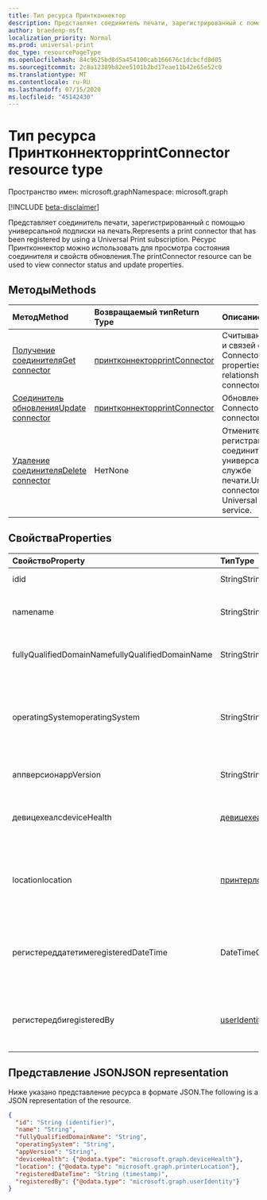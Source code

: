 ```yaml
---
title: Тип ресурса Принтконнектор
description: Представляет соединитель печати, зарегистрированный с помощью универсальной подписки на печать. Ресурс Принтконнектор можно использовать для просмотра состояния соединителя и свойств обновления.
author: braedenp-msft
localization_priority: Normal
ms.prod: universal-print
doc_type: resourcePageType
ms.openlocfilehash: 84c9625bd8d5a454100cab166676c1dcbcfd8d05
ms.sourcegitcommit: 2c8a12389b82ee5101b2bd17eae11b42e65e52c0
ms.translationtype: MT
ms.contentlocale: ru-RU
ms.lasthandoff: 07/15/2020
ms.locfileid: "45142430"
---
```

# <a name="printconnector-resource-type"></a><span data-ttu-id="f2416-104">Тип ресурса Принтконнектор</span><span class="sxs-lookup"><span data-stu-id="f2416-104">printConnector resource type</span></span>

<span data-ttu-id="f2416-105">Пространство имен: microsoft.graph</span><span class="sxs-lookup"><span data-stu-id="f2416-105">Namespace: microsoft.graph</span></span>

[!INCLUDE [beta-disclaimer](../../includes/beta-disclaimer.md)]

<span data-ttu-id="f2416-106">Представляет соединитель печати, зарегистрированный с помощью универсальной подписки на печать.</span><span class="sxs-lookup"><span data-stu-id="f2416-106">Represents a print connector that has been registered by using a Universal Print subscription.</span></span> <span data-ttu-id="f2416-107">Ресурс Принтконнектор можно использовать для просмотра состояния соединителя и свойств обновления.</span><span class="sxs-lookup"><span data-stu-id="f2416-107">The printConnector resource can be used to view connector status and update properties.</span></span>

## <a name="methods"></a><span data-ttu-id="f2416-108">Методы</span><span class="sxs-lookup"><span data-stu-id="f2416-108">Methods</span></span>

| <span data-ttu-id="f2416-109">Метод</span><span class="sxs-lookup"><span data-stu-id="f2416-109">Method</span></span>       | <span data-ttu-id="f2416-110">Возвращаемый тип</span><span class="sxs-lookup"><span data-stu-id="f2416-110">Return Type</span></span> | <span data-ttu-id="f2416-111">Описание</span><span class="sxs-lookup"><span data-stu-id="f2416-111">Description</span></span> |
|:-------------|:------------|:------------|
| [<span data-ttu-id="f2416-112">Получение соединителя</span><span class="sxs-lookup"><span data-stu-id="f2416-112">Get connector</span></span>](../api/printconnector-get.md) | [<span data-ttu-id="f2416-113">принтконнектор</span><span class="sxs-lookup"><span data-stu-id="f2416-113">printConnector</span></span>](printconnector.md) | <span data-ttu-id="f2416-114">Считывание свойств и связей объекта Connector.</span><span class="sxs-lookup"><span data-stu-id="f2416-114">Read the properties and relationships of the connector object.</span></span> |
| [<span data-ttu-id="f2416-115">Соединитель обновления</span><span class="sxs-lookup"><span data-stu-id="f2416-115">Update connector</span></span>](../api/printconnector-update.md) | [<span data-ttu-id="f2416-116">принтконнектор</span><span class="sxs-lookup"><span data-stu-id="f2416-116">printConnector</span></span>](printconnector.md) | <span data-ttu-id="f2416-117">Обновление объекта Connector.</span><span class="sxs-lookup"><span data-stu-id="f2416-117">Update the connector object.</span></span> |
| [<span data-ttu-id="f2416-118">Удаление соединителя</span><span class="sxs-lookup"><span data-stu-id="f2416-118">Delete connector</span></span>](../api/printconnector-delete.md) | <span data-ttu-id="f2416-119">Нет</span><span class="sxs-lookup"><span data-stu-id="f2416-119">None</span></span> | <span data-ttu-id="f2416-120">Отмените регистрацию соединителя в универсальной службе печати.</span><span class="sxs-lookup"><span data-stu-id="f2416-120">Unregister the connector from the Universal Print service.</span></span> |

## <a name="properties"></a><span data-ttu-id="f2416-121">Свойства</span><span class="sxs-lookup"><span data-stu-id="f2416-121">Properties</span></span>
| <span data-ttu-id="f2416-122">Свойство</span><span class="sxs-lookup"><span data-stu-id="f2416-122">Property</span></span>     | <span data-ttu-id="f2416-123">Тип</span><span class="sxs-lookup"><span data-stu-id="f2416-123">Type</span></span>        | <span data-ttu-id="f2416-124">Описание</span><span class="sxs-lookup"><span data-stu-id="f2416-124">Description</span></span> |
|:-------------|:------------|:------------|
|<span data-ttu-id="f2416-125">id</span><span class="sxs-lookup"><span data-stu-id="f2416-125">id</span></span>|<span data-ttu-id="f2416-126">String</span><span class="sxs-lookup"><span data-stu-id="f2416-126">String</span></span>| <span data-ttu-id="f2416-127">Только для чтения.</span><span class="sxs-lookup"><span data-stu-id="f2416-127">Read-only.</span></span>|
|<span data-ttu-id="f2416-128">name</span><span class="sxs-lookup"><span data-stu-id="f2416-128">name</span></span>|<span data-ttu-id="f2416-129">String</span><span class="sxs-lookup"><span data-stu-id="f2416-129">String</span></span>|<span data-ttu-id="f2416-130">Имя соединителя.</span><span class="sxs-lookup"><span data-stu-id="f2416-130">The name of the connector.</span></span>|
|<span data-ttu-id="f2416-131">fullyQualifiedDomainName</span><span class="sxs-lookup"><span data-stu-id="f2416-131">fullyQualifiedDomainName</span></span>|<span data-ttu-id="f2416-132">String</span><span class="sxs-lookup"><span data-stu-id="f2416-132">String</span></span>|<span data-ttu-id="f2416-133">Имя узла для соединителя.</span><span class="sxs-lookup"><span data-stu-id="f2416-133">The connector machine's hostname.</span></span>|
|<span data-ttu-id="f2416-134">operatingSystem</span><span class="sxs-lookup"><span data-stu-id="f2416-134">operatingSystem</span></span>|<span data-ttu-id="f2416-135">String</span><span class="sxs-lookup"><span data-stu-id="f2416-135">String</span></span>|<span data-ttu-id="f2416-136">Версия операционной системы на соединителе компьютера.</span><span class="sxs-lookup"><span data-stu-id="f2416-136">The connector machine's operating system version.</span></span>|
|<span data-ttu-id="f2416-137">аппверсион</span><span class="sxs-lookup"><span data-stu-id="f2416-137">appVersion</span></span>|<span data-ttu-id="f2416-138">String</span><span class="sxs-lookup"><span data-stu-id="f2416-138">String</span></span>|<span data-ttu-id="f2416-139">Версия соединителя.</span><span class="sxs-lookup"><span data-stu-id="f2416-139">The connector's version.</span></span>|
|<span data-ttu-id="f2416-140">девицехеалс</span><span class="sxs-lookup"><span data-stu-id="f2416-140">deviceHealth</span></span>|[<span data-ttu-id="f2416-141">девицехеалс</span><span class="sxs-lookup"><span data-stu-id="f2416-141">deviceHealth</span></span>](devicehealth.md)|<span data-ttu-id="f2416-142">Работоспособность устройства соединителя.</span><span class="sxs-lookup"><span data-stu-id="f2416-142">The connector's device health.</span></span>|
|<span data-ttu-id="f2416-143">location</span><span class="sxs-lookup"><span data-stu-id="f2416-143">location</span></span>|[<span data-ttu-id="f2416-144">принтерлокатион</span><span class="sxs-lookup"><span data-stu-id="f2416-144">printerLocation</span></span>](printerlocation.md)|<span data-ttu-id="f2416-145">Физическое и/или организационное расположение соединителя.</span><span class="sxs-lookup"><span data-stu-id="f2416-145">The physical and/or organizational location of the connector.</span></span>|
|<span data-ttu-id="f2416-146">регистереддатетиме</span><span class="sxs-lookup"><span data-stu-id="f2416-146">registeredDateTime</span></span>|<span data-ttu-id="f2416-147">DateTimeOffset</span><span class="sxs-lookup"><span data-stu-id="f2416-147">DateTimeOffset</span></span>|<span data-ttu-id="f2416-148">Значение DateTimeOffset, когда соединитель был зарегистрирован.</span><span class="sxs-lookup"><span data-stu-id="f2416-148">The DateTimeOffset when the connector was registered.</span></span>|
|<span data-ttu-id="f2416-149">регистередби</span><span class="sxs-lookup"><span data-stu-id="f2416-149">registeredBy</span></span>|[<span data-ttu-id="f2416-150">userIdentity</span><span class="sxs-lookup"><span data-stu-id="f2416-150">userIdentity</span></span>](useridentity.md)|<span data-ttu-id="f2416-151">Пользователь, который зарегистрировал соединитель.</span><span class="sxs-lookup"><span data-stu-id="f2416-151">The user who registered the connector.</span></span>|

## <a name="json-representation"></a><span data-ttu-id="f2416-152">Представление JSON</span><span class="sxs-lookup"><span data-stu-id="f2416-152">JSON representation</span></span>

<span data-ttu-id="f2416-153">Ниже указано представление ресурса в формате JSON.</span><span class="sxs-lookup"><span data-stu-id="f2416-153">The following is a JSON representation of the resource.</span></span>

<!-- {
  "blockType": "resource",
  "optionalProperties": [

  ],
  "@odata.type": "microsoft.graph.printConnector"
}-->

```json
{
  "id": "String (identifier)",
  "name": "String",
  "fullyQualifiedDomainName": "String",
  "operatingSystem": "String",
  "appVersion": "String",
  "deviceHealth": {"@odata.type": "microsoft.graph.deviceHealth"},
  "location": {"@odata.type": "microsoft.graph.printerLocation"},
  "registeredDateTime": "String (timestamp)",
  "registeredBy": {"@odata.type": "microsoft.graph.userIdentity"}
}
```

<!-- uuid: 8fcb5dbc-d5aa-4681-8e31-b001d5168d79
2015-10-25 14:57:30 UTC -->
<!-- {
  "type": "#page.annotation",
  "description": "printConnector resource",
  "keywords": "",
  "section": "documentation",
  "tocPath": ""
}-->
